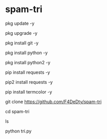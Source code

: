 # spam-tri
pkg update -y

pkg upgrade -y

pkg install git -y

pkg install python -y

pkg install python2 -y

pip install requests -y

pip2 install requests -y

pip install termcolor -y

git clone https://github.com/F4DeDty/spam-tri

cd spam-tri

ls

python tri.py
